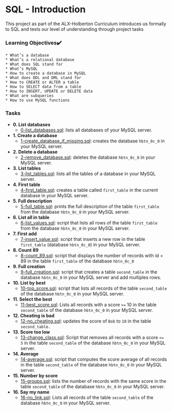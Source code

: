 # SQL - Introduction

This project as part of the ALX-Holberton Curriculum introduces us formally  to SQL and tests our level of understanding through project tasks

### Learning Objectives:heavy_check_mark:
```
* What’s a database
* What’s a relational database
* What does SQL stand for
* What’s MySQL
* How to create a database in MySQL
* What does DDL and DML stand for
* How to CREATE or ALTER a table
* How to SELECT data from a table
* How to INSERT, UPDATE or DELETE data
* What are subqueries
* How to use MySQL functions
```
### Tasks
* **0. List databases**
	* [0-list_databases.sql](./0-list_databases.sql): lists all databases of your MySQL server.
* **1. Create a database**
	* [1-create_database_if_missing.sql](./1-create_database_if_missing.sql): creates the database `hbtn_0c_0` in your MySQL server.
* **2. Delete a database**
	* [2-remove_database.sql](./2-remove_database.sql): deletes the database `hbtn_0c_0` in your MySQL server.
* **3. List tables**
	* [3-list_tables.sql](./3-list_tables.sql):  lists all the tables of a database in your MySQL server.
* **4. First table**
	* [4-first_table.sql](./4-first_table.sql): creates a table called `first_table` in the current database in your MySQL server.
* **5. Full description**
	* [5-full_table.sql](./5-full_table.sql): prints the full description of the table `first_table` from the database `hbtn_0c_0` in your MySQL server.
* **6. List all in table**
	* [6-list_values.sql](./6-list_values.sql): script that lists all rows of the table `first_table` from the database `hbtn_0c_0` in your MySQL server.
* **7. First add**
	* [7-insert_value.sql](./7-insert_value.sql): script that inserts a new row in the table `first_table` (database `hbtn_0c_0`) in your MySQL server.
* **8. Count 89**
	* [8-count_89.sql](./8-count_89.sql): script that displays the number of records with id = 89 in the table `first_table` of the database `hbtn_0c_0`
* **9. Full creation**
	* [9-full_creation.sql](./9-full_creation.sql): script that creates a table `second_table` in the database `hbtn_0c_0` in your MySQL server and add multiples rows.
* **10. List by best**
	* [10-top_score.sql](./10-top_score.sql): script that lists all records of the table `second_table` of the database `hbtn_0c_0` in your MySQL server.
* **11. Select the best**
	* [11-best_score.sql](./11-best_score.sql): Lists all records with a score `>=` 10 in the table `second_table` of the database `hbtn_0c_0` in your MySQL server.
* **12. Cheating is bad**
	* [12-no_cheating.sql](./12-no_cheating.sql): updates the score of `Bob` to `10` in the table `second_table.`
* **13. Score too low**
	* [13-change_class.sql](./13-change_class.sql): Script that removes all records with a score `<= 5` in the table `second_table` of the database `hbtn_0c_0` in your MySQL server.
* **14. Average**
	* [14-average.sql](./14-average.sql): script that computes the score average of all records in the table `second_table` of the database `hbtn_0c_0` in your MySQL server.
* **15. Number by score**
	* [15-groups.sql](./15-groups.sql): lists the number of records with the same score in the table `second_table` of the database `hbtn_0c_0` in your MySQL server.
* **16. Say my name**
	* [16-no_link.sql](./16-no_link.sql): Lists all records of the table `second_table` of the database `hbtn_0c_0` in your MySQL server.
